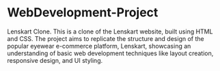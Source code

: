 # WebDevelopment-Project
Lenskart Clone. This is a clone of the Lenskart website, built using HTML and CSS. The project aims to replicate the structure and design of the popular eyewear e-commerce platform, Lenskart, showcasing an understanding of basic web development techniques like layout creation, responsive design, and UI styling.
